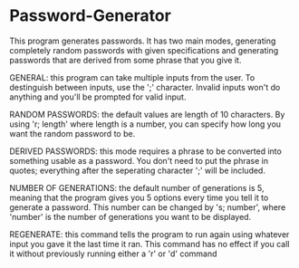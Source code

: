Password-Generator
==================

This program generates passwords. It has two main modes, generating completely random
passwords with given specifications and generating passwords that are derived from some
phrase that you give it.

GENERAL: this program can take multiple inputs from the user. To destinguish between
inputs, use the ';' character. Invalid inputs won't do anything and you'll be prompted for
valid input.

RANDOM PASSWORDS: the default values are length of 10 characters. By using 'r; length'
where length is a number, you can specify how long you want the random password to be.

DERIVED PASSWORDS: this mode requires a phrase to be converted into something usable as a
password. You don't need to put the phrase in quotes; everything after the seperating
character ';' will be included.

NUMBER OF GENERATIONS: the default number of generations is 5, meaning that the program
gives you 5 options every time you tell it to generate a password. This number can be
changed by 's; number', where 'number' is the number of generations you want to be
displayed.

REGENERATE: this command tells the program to run again using whatever input you gave it
the last time it ran. This command has no effect if you call it without previously running
either a 'r' or 'd' command

